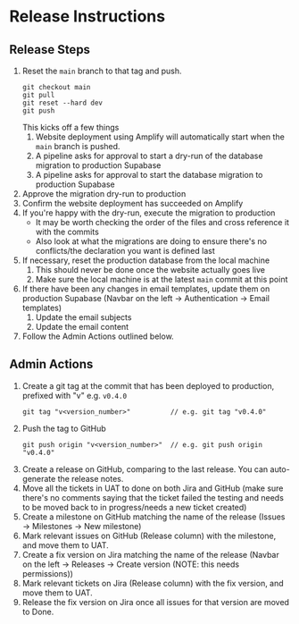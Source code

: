 # Release Instructions
## Release Steps
1. Reset the `main` branch to that tag and push. 
   ```
   git checkout main
   git pull
   git reset --hard dev
   git push
   ```
   This kicks off a few things
   1. Website deployment using Amplify will automatically start when the `main` branch is pushed.
   2. A pipeline asks for approval to start a dry-run of the database migration to production Supabase 
   3. A pipeline asks for approval to start the database migration to production Supabase
2. Approve the migration dry-run to production 
3. Confirm the website deployment has succeeded on Amplify 
4. If you're happy with the dry-run, execute the migration to production 
   - It may be worth checking the order of the files and cross reference it with the commits
   - Also look at what the migrations are doing to ensure there's no conflicts/the declaration you want is defined last
5. If necessary, reset the production database from the local machine
   1. This should never be done once the website actually goes live
   2. Make sure the local machine is at the latest `main` commit at this point
6. If there have been any changes in email templates, update them on production Supabase (Navbar on the left -> Authentication -> Email templates)
   1. Update the email subjects
   2. Update the email content
7. Follow the Admin Actions outlined below.

## Admin Actions
1. Create a git tag at the commit that has been deployed to production, prefixed with "v" e.g. `v0.4.0`
   ```
   git tag "v<version_number>"          // e.g. git tag "v0.4.0"
   ```
2. Push the tag to GitHub
   ```
   git push origin "v<version_number>"  // e.g. git push origin "v0.4.0"
   ```
3. Create a release on GitHub, comparing to the last release. You can auto-generate the release notes.
4. Move all the tickets in UAT to done on both Jira and GitHub (make sure there's no comments saying that the ticket failed the testing and needs to be moved back to in progress/needs a new ticket created)
5. Create a milestone on GitHub matching the name of the release (Issues -> Milestones -> New milestone)
6. Mark relevant issues on GitHub (Release column) with the milestone, and move them to UAT. 
7. Create a fix version on Jira matching the name of the release (Navbar on the left -> Releases -> Create version (NOTE: this needs permissions))
8. Mark relevant tickets on Jira (Release column) with the fix version, and move them to UAT.
9. Release the fix version on Jira once all issues for that version are moved to Done.

